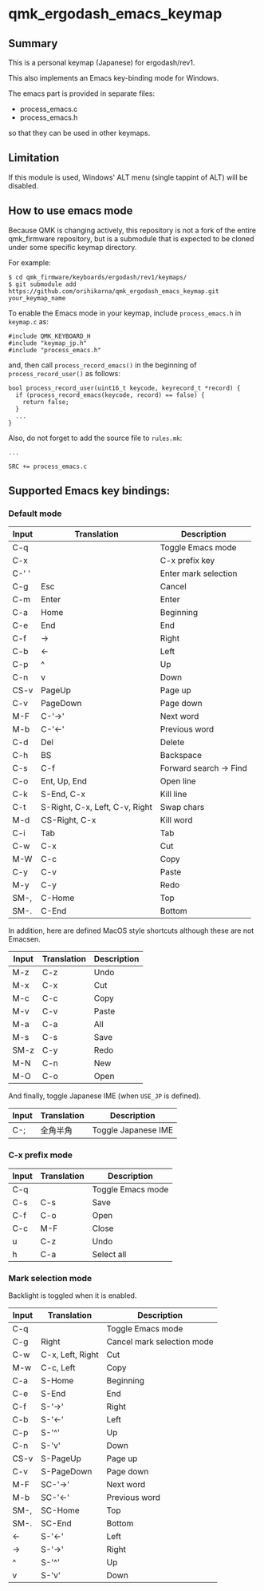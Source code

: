 # qmk_ergodash_emacs_keymap

## Summary

This is a personal keymap (Japanese) for ergodash/rev1.

This also implements an Emacs key-binding mode for Windows.

The emacs part is provided in separate files:
- process_emacs.c
- process_emacs.h

so that they can be used in other keymaps.


## Limitation

If this module is used, Windows' ALT menu (single tappint of ALT) will be disabled.


## How to use emacs mode

Because QMK is changing actively, this repository is not a fork of the entire qmk_firmware repository, but is a submodule that is expected to be cloned under some specific keymap directory.

For example:
```
$ cd qmk_firmware/keyboards/ergodash/rev1/keymaps/
$ git submodule add https://github.com/orihikarna/qmk_ergodash_emacs_keymap.git your_keymap_name
```

To enable the Emacs mode in your keymap, include `process_emacs.h` in `keymap.c` as:
```
#include QMK_KEYBOARD_H
#include "keymap_jp.h"
#include "process_emacs.h"
```

and, then call `process_record_emacs()` in the beginning of `process_record_user()` as follows:
```
bool process_record_user(uint16_t keycode, keyrecord_t *record) {
  if (process_record_emacs(keycode, record) == false) {
    return false;
  }
  ...
}
```

Also, do not forget to add the source file to `rules.mk`:
```
...

SRC += process_emacs.c
```


## Supported Emacs key bindings:

### Default mode

| Input  | Translation  | Description  |
|---|---|---|
| C-q  |   | Toggle Emacs mode  |
| C-x  |   | C-x prefix key  |
| C-' '|   | Enter mark selection  |
| C-g  | Esc  | Cancel  |
| C-m  | Enter  | Enter  |
| C-a  | Home  | Beginning  |
| C-e  | End  | End  |
| C-f  | ->  | Right  |
| C-b  | <-  | Left  |
| C-p  | ^  | Up  |
| C-n  | v  | Down  |
| CS-v  | PageUp  | Page up  |
| C-v  | PageDown  | Page down  |
| M-F  | C-'->'  | Next word  |
| M-b  | C-'<-'  | Previous word  |
| C-d  | Del  | Delete  |
| C-h  | BS  | Backspace  |
| C-s  | C-f  | Forward search -> Find  |
| C-o  | Ent, Up, End  | Open line  |
| C-k  | S-End, C-x  | Kill line  |
| C-t  | S-Right, C-x, Left, C-v, Right  | Swap chars  |
| M-d  | CS-Right, C-x  | Kill word  |
| C-i  | Tab  | Tab  |
| C-w  | C-x  | Cut  |
| M-W  | C-c  | Copy  |
| C-y  | C-v  | Paste  |
| M-y  | C-y  | Redo  |
| SM-,  | C-Home  | Top  |
| SM-.  | C-End  | Bottom  |

In addition, here are defined MacOS style shortcuts although these are not Emacsen.

| Input  | Translation  | Description  |
|---|---|---|
| M-z  | C-z  | Undo  |
| M-x  | C-x  | Cut  |
| M-c  | C-c  | Copy  |
| M-v  | C-v  | Paste  |
| M-a  | C-a  | All  |
| M-s  | C-s  | Save  |
| SM-z  | C-y  | Redo  |
| M-N  | C-n  | New  |
| M-O  | C-o  | Open  |

And finally, toggle Japanese IME (when `USE_JP` is defined).

| Input  | Translation  | Description  |
|---|---|---|
| C-;  | 全角半角  | Toggle Japanese IME  |


### C-x prefix mode

| Input  | Translation  | Description  |
|---|---|---|
| C-q  |   | Toggle Emacs mode  |
| C-s  | C-s  | Save  |
| C-f  | C-o  | Open  |
| C-c  | M-F  | Close  |
| u  | C-z  | Undo  |
| h  | C-a  | Select all  |


### Mark selection mode

Backlight is toggled when it is enabled.

| Input  | Translation  | Description  |
|---|---|---|
| C-q  |   | Toggle Emacs mode  |
| C-g  | Right  | Cancel mark selection mode  |
| C-w  | C-x, Left, Right  | Cut  |
| M-w  | C-c, Left  | Copy  |
| C-a  | S-Home  | Beginning  |
| C-e  | S-End  | End  |
| C-f  | S-'->'  | Right  |
| C-b  | S-'<-'  | Left  |
| C-p  | S-'^'  | Up  |
| C-n  | S-'v'  | Down  |
| CS-v  | S-PageUp  | Page up  |
| C-v  | S-PageDown  | Page down  |
| M-F  | SC-'->'  | Next word  |
| M-b  | SC-'<-'  | Previous word  |
| SM-,  | SC-Home  | Top  |
| SM-.  | SC-End  | Bottom  |
| <-  | S-'<-'  | Left  |
| -> | S-'->'  | Right  |
| ^  | S-'^'  | Up  |
| v  | S-'v'  | Down  |
